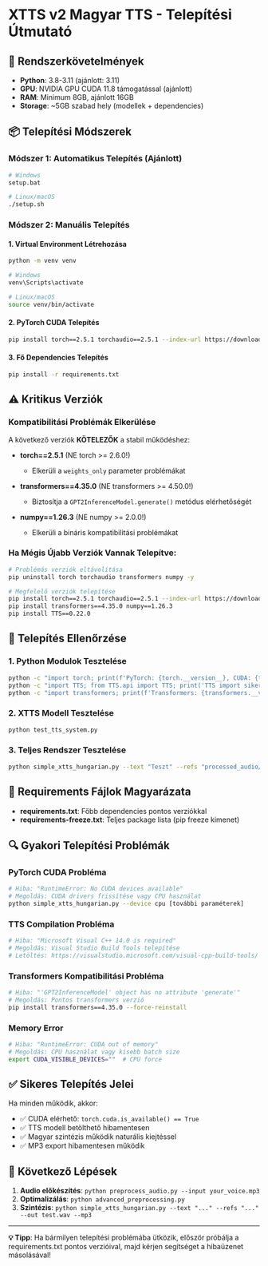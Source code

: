 # XTTS v2 Magyar TTS - Telepítési Útmutató

## 🔧 Rendszerkövetelmények

- **Python**: 3.8-3.11 (ajánlott: 3.11)
- **GPU**: NVIDIA GPU CUDA 11.8 támogatással (ajánlott)
- **RAM**: Minimum 8GB, ajánlott 16GB
- **Storage**: ~5GB szabad hely (modellek + dependencies)

## 📦 Telepítési Módszerek

### Módszer 1: Automatikus Telepítés (Ajánlott)

```bash
# Windows
setup.bat

# Linux/macOS  
./setup.sh
```

### Módszer 2: Manuális Telepítés

#### 1. Virtual Environment Létrehozása
```bash
python -m venv venv

# Windows
venv\Scripts\activate

# Linux/macOS
source venv/bin/activate
```

#### 2. PyTorch CUDA Telepítés
```bash
pip install torch==2.5.1 torchaudio==2.5.1 --index-url https://download.pytorch.org/whl/cu118
```

#### 3. Fő Dependencies Telepítés
```bash
pip install -r requirements.txt
```

## ⚠️ Kritikus Verziók

### Kompatibilitási Problémák Elkerülése

A következő verziók **KÖTELEZŐK** a stabil működéshez:

- **torch==2.5.1** (NE torch >= 2.6.0!)
  - Elkerüli a `weights_only` parameter problémákat
  
- **transformers==4.35.0** (NE transformers >= 4.50.0!)
  - Biztosítja a `GPT2InferenceModel.generate()` metódus elérhetőségét
  
- **numpy==1.26.3** (NE numpy >= 2.0.0!)
  - Elkerüli a bináris kompatibilitási problémákat

### Ha Mégis Újabb Verziók Vannak Telepítve:

```bash
# Problémás verziók eltávolítása
pip uninstall torch torchaudio transformers numpy -y

# Megfelelő verziók telepítése
pip install torch==2.5.1 torchaudio==2.5.1 --index-url https://download.pytorch.org/whl/cu118
pip install transformers==4.35.0 numpy==1.26.3
pip install TTS==0.22.0
```

## 🧪 Telepítés Ellenőrzése

### 1. Python Modulok Tesztelése
```bash
python -c "import torch; print(f'PyTorch: {torch.__version__}, CUDA: {torch.cuda.is_available()}')"
python -c "import TTS; from TTS.api import TTS; print('TTS import sikeres')"
python -c "import transformers; print(f'Transformers: {transformers.__version__}')"
```

### 2. XTTS Modell Tesztelése
```bash
python test_tts_system.py
```

### 3. Teljes Rendszer Tesztelése
```bash
python simple_xtts_hungarian.py --text "Teszt" --refs "processed_audio/optimized_clip_01.wav" --out test.wav --mp3
```

## 📁 Requirements Fájlok Magyarázata

- **requirements.txt**: Főbb dependencies pontos verziókkal
- **requirements-freeze.txt**: Teljes package lista (pip freeze kimenet)

## 🔍 Gyakori Telepítési Problémák

### PyTorch CUDA Probléma
```bash
# Hiba: "RuntimeError: No CUDA devices available"
# Megoldás: CUDA drivers frissítése vagy CPU használat
python simple_xtts_hungarian.py --device cpu [további paraméterek]
```

### TTS Compilation Probléma
```bash
# Hiba: "Microsoft Visual C++ 14.0 is required"
# Megoldás: Visual Studio Build Tools telepítése
# Letöltés: https://visualstudio.microsoft.com/visual-cpp-build-tools/
```

### Transformers Kompatibilitási Probléma
```bash
# Hiba: "'GPT2InferenceModel' object has no attribute 'generate'"
# Megoldás: Pontos transformers verzió
pip install transformers==4.35.0 --force-reinstall
```

### Memory Error
```bash
# Hiba: "RuntimeError: CUDA out of memory"
# Megoldás: CPU használat vagy kisebb batch size
export CUDA_VISIBLE_DEVICES=""  # CPU force
```

## ✅ Sikeres Telepítés Jelei

Ha minden működik, akkor:
- ✅ CUDA elérhető: `torch.cuda.is_available() == True`
- ✅ TTS modell betölthető hibamentesen
- ✅ Magyar szintézis működik naturális kiejtéssel
- ✅ MP3 export hibamentesen működik

## 🚀 Következő Lépések

1. **Audio előkészítés**: `python preprocess_audio.py --input your_voice.mp3`
2. **Optimalizálás**: `python advanced_preprocessing.py`
3. **Szintézis**: `python simple_xtts_hungarian.py --text "..." --refs "..." --out test.wav --mp3`

---

**💡 Tipp**: Ha bármilyen telepítési problémába ütközik, először próbálja a requirements.txt pontos verzióival, majd kérjen segítséget a hibaüzenet másolásával!